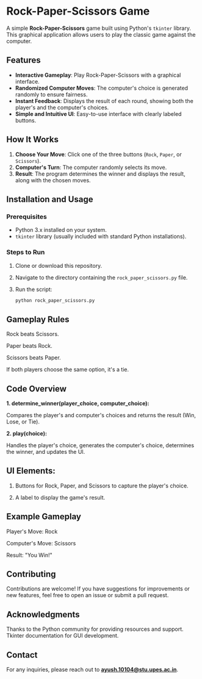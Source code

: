 # Rock-Paper-Scissors Game

A simple **Rock-Paper-Scissors** game built using Python's `tkinter` library. This graphical application allows users to play the classic game against the computer.

## Features

- **Interactive Gameplay**: Play Rock-Paper-Scissors with a graphical interface.
- **Randomized Computer Moves**: The computer's choice is generated randomly to ensure fairness.
- **Instant Feedback**: Displays the result of each round, showing both the player's and the computer's choices.
- **Simple and Intuitive UI**: Easy-to-use interface with clearly labeled buttons.

## How It Works

1. **Choose Your Move**: Click one of the three buttons (`Rock`, `Paper`, or `Scissors`).
2. **Computer's Turn**: The computer randomly selects its move.
3. **Result**: The program determines the winner and displays the result, along with the chosen moves.

## Installation and Usage

### Prerequisites
- Python 3.x installed on your system.
- `tkinter` library (usually included with standard Python installations).

### Steps to Run

1. Clone or download this repository.
2. Navigate to the directory containing the `rock_paper_scissors.py` file.
3. Run the script:

   ```bash
   python rock_paper_scissors.py

## Gameplay Rules

Rock beats Scissors.

Paper beats Rock.

Scissors beats Paper.

If both players choose the same option, it's a tie.

## Code Overview

**1. determine_winner(player_choice, computer_choice):**

Compares the player's and computer's choices and returns the result (Win, Lose, or Tie).

**2. play(choice):**

Handles the player's choice, generates the computer's choice, determines the winner, and updates the UI.

## UI Elements:

1. Buttons for Rock, Paper, and Scissors to capture the player's choice.

2. A label to display the game's result.

## Example Gameplay

Player's Move: Rock

Computer's Move: Scissors

Result: "You Win!"

## Contributing

Contributions are welcome! If you have suggestions for improvements or new features, feel free to open an issue or submit a pull request.

## Acknowledgments

Thanks to the Python community for providing resources and support.
Tkinter documentation for GUI development.

## Contact

For any inquiries, please reach out to **ayush.10104@stu.upes.ac.in**.
